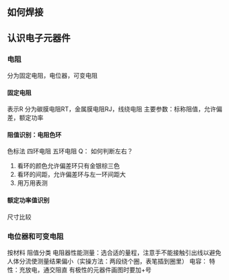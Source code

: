 ## 如何焊接
## 认识电子元器件
### 电阻
分为固定电阻，电位器，可变电阻
#### 固定电阻
表示R
分为碳膜电阻RT，金属膜电阻RJ，线绕电阻
主要参数：标称阻值，允许偏差，额定功率
#### 阻值识别：电阻色环 
色标法
四环电阻 五环电阻
Q： 如何判断左右？
1. 看环的颜色允许偏差环只有金银棕三色
2. 看环的间距，允许偏差环与左一环间距大
3. 用万用表测
#### 额定功率值识别
尺寸比较
### 电位器和可变电阻
按材料 阻值分类
电阻器性能测量：选合适的量程，注意手不能接触引出线以避免人体分流使测量结果偏小（实操方法：两段绕个圈，表笔插到圈里）
电容：
特性：充放电，通交阻直
有极性的元器件画图时要加+号
